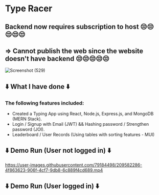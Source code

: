 # Type Racer
## Backend now requires subscription to host 😒😒😒😒😒
## => Cannot publish the web since the website doesn't have backend 😒😒😒😒😒

![Screenshot (529)](https://user-images.githubusercontent.com/79184498/206333204-ba3e57f3-08c5-47a6-961e-5bdd6e4ae4b6.png)


## ⬇️ What I have done ⬇️
### The following features included:
- Created a Typing App using React, Node.js, Express.js, and MongoDB (MERN Stack).
- Login / Signup with Email (JWT) && Hashing password / Strengthen password (JOI).
- Leaderboard / User Records (Using tables with sorting features - MUI)


## ⬇️ Demo Run (User not logged in) ⬇️ 
https://user-images.githubusercontent.com/79184498/209582286-4f863623-906f-4cf7-9db8-6c889f4cd689.mp4


## ⬇️ Demo Run (User logged in) ⬇️
